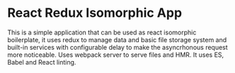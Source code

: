 # React Redux Isomorphic App

This is a simple application that can be used as react isomorphic boilerplate, it uses redux to manage data 
and basic file storage system and built-in services with configurable delay to make the asyncrhonous request 
more noticeable. Uses webpack server to serve files and HMR. It uses ES, Babel and React linting.